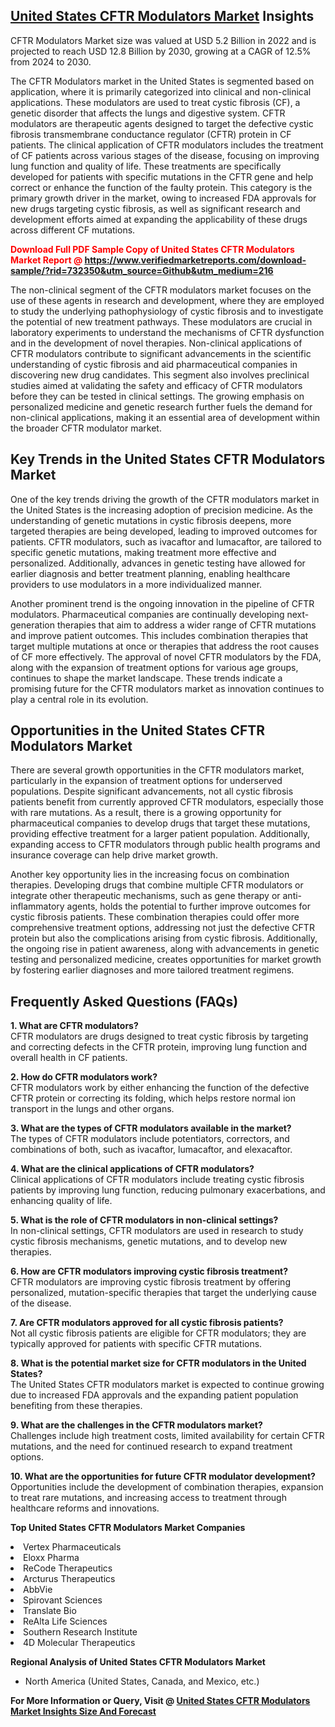 <h2><a href="https://www.verifiedmarketreports.com/download-sample/?rid=732350&amp;utm_source=Github&amp;utm_medium=216" target="_blank">United States CFTR Modulators Market</a> Insights</h2><p>CFTR Modulators Market size was valued at USD 5.2 Billion in 2022 and is projected to reach USD 12.8 Billion by 2030, growing at a CAGR of 12.5% from 2024 to 2030.</p><p><p>The CFTR Modulators market in the United States is segmented based on application, where it is primarily categorized into clinical and non-clinical applications. These modulators are used to treat cystic fibrosis (CF), a genetic disorder that affects the lungs and digestive system. CFTR modulators are therapeutic agents designed to target the defective cystic fibrosis transmembrane conductance regulator (CFTR) protein in CF patients. The clinical application of CFTR modulators includes the treatment of CF patients across various stages of the disease, focusing on improving lung function and quality of life. These treatments are specifically developed for patients with specific mutations in the CFTR gene and help correct or enhance the function of the faulty protein. This category is the primary growth driver in the market, owing to increased FDA approvals for new drugs targeting cystic fibrosis, as well as significant research and development efforts aimed at expanding the applicability of these drugs across different CF mutations. <strong><p><span class=""><span style="color: #ff0000;"><strong>Download Full PDF Sample Copy of United States CFTR Modulators Market Report</strong> @ </span><a href="https://www.verifiedmarketreports.com/download-sample/?rid=732350&amp;utm_source=Github&amp;utm_medium=216" target="_blank">https://www.verifiedmarketreports.com/download-sample/?rid=732350&amp;utm_source=Github&amp;utm_medium=216</a></span></p></strong></p><p>The non-clinical segment of the CFTR modulators market focuses on the use of these agents in research and development, where they are employed to study the underlying pathophysiology of cystic fibrosis and to investigate the potential of new treatment pathways. These modulators are crucial in laboratory experiments to understand the mechanisms of CFTR dysfunction and in the development of novel therapies. Non-clinical applications of CFTR modulators contribute to significant advancements in the scientific understanding of cystic fibrosis and aid pharmaceutical companies in discovering new drug candidates. This segment also involves preclinical studies aimed at validating the safety and efficacy of CFTR modulators before they can be tested in clinical settings. The growing emphasis on personalized medicine and genetic research further fuels the demand for non-clinical applications, making it an essential area of development within the broader CFTR modulator market.</p><h2>Key Trends in the United States CFTR Modulators Market</h2><p>One of the key trends driving the growth of the CFTR modulators market in the United States is the increasing adoption of precision medicine. As the understanding of genetic mutations in cystic fibrosis deepens, more targeted therapies are being developed, leading to improved outcomes for patients. CFTR modulators, such as ivacaftor and lumacaftor, are tailored to specific genetic mutations, making treatment more effective and personalized. Additionally, advances in genetic testing have allowed for earlier diagnosis and better treatment planning, enabling healthcare providers to use modulators in a more individualized manner.</p><p>Another prominent trend is the ongoing innovation in the pipeline of CFTR modulators. Pharmaceutical companies are continually developing next-generation therapies that aim to address a wider range of CFTR mutations and improve patient outcomes. This includes combination therapies that target multiple mutations at once or therapies that address the root causes of CF more effectively. The approval of novel CFTR modulators by the FDA, along with the expansion of treatment options for various age groups, continues to shape the market landscape. These trends indicate a promising future for the CFTR modulators market as innovation continues to play a central role in its evolution.</p><h2>Opportunities in the United States CFTR Modulators Market</h2><p>There are several growth opportunities in the CFTR modulators market, particularly in the expansion of treatment options for underserved populations. Despite significant advancements, not all cystic fibrosis patients benefit from currently approved CFTR modulators, especially those with rare mutations. As a result, there is a growing opportunity for pharmaceutical companies to develop drugs that target these mutations, providing effective treatment for a larger patient population. Additionally, expanding access to CFTR modulators through public health programs and insurance coverage can help drive market growth.</p><p>Another key opportunity lies in the increasing focus on combination therapies. Developing drugs that combine multiple CFTR modulators or integrate other therapeutic mechanisms, such as gene therapy or anti-inflammatory agents, holds the potential to further improve outcomes for cystic fibrosis patients. These combination therapies could offer more comprehensive treatment options, addressing not just the defective CFTR protein but also the complications arising from cystic fibrosis. Additionally, the ongoing rise in patient awareness, along with advancements in genetic testing and personalized medicine, creates opportunities for market growth by fostering earlier diagnoses and more tailored treatment regimens.</p><h2>Frequently Asked Questions (FAQs)</h2><p><strong>1. What are CFTR modulators?</strong><br>CFTR modulators are drugs designed to treat cystic fibrosis by targeting and correcting defects in the CFTR protein, improving lung function and overall health in CF patients.</p><p><strong>2. How do CFTR modulators work?</strong><br>CFTR modulators work by either enhancing the function of the defective CFTR protein or correcting its folding, which helps restore normal ion transport in the lungs and other organs.</p><p><strong>3. What are the types of CFTR modulators available in the market?</strong><br>The types of CFTR modulators include potentiators, correctors, and combinations of both, such as ivacaftor, lumacaftor, and elexacaftor.</p><p><strong>4. What are the clinical applications of CFTR modulators?</strong><br>Clinical applications of CFTR modulators include treating cystic fibrosis patients by improving lung function, reducing pulmonary exacerbations, and enhancing quality of life.</p><p><strong>5. What is the role of CFTR modulators in non-clinical settings?</strong><br>In non-clinical settings, CFTR modulators are used in research to study cystic fibrosis mechanisms, genetic mutations, and to develop new therapies.</p><p><strong>6. How are CFTR modulators improving cystic fibrosis treatment?</strong><br>CFTR modulators are improving cystic fibrosis treatment by offering personalized, mutation-specific therapies that target the underlying cause of the disease.</p><p><strong>7. Are CFTR modulators approved for all cystic fibrosis patients?</strong><br>Not all cystic fibrosis patients are eligible for CFTR modulators; they are typically approved for patients with specific CFTR mutations.</p><p><strong>8. What is the potential market size for CFTR modulators in the United States?</strong><br>The United States CFTR modulators market is expected to continue growing due to increased FDA approvals and the expanding patient population benefiting from these therapies.</p><p><strong>9. What are the challenges in the CFTR modulators market?</strong><br>Challenges include high treatment costs, limited availability for certain CFTR mutations, and the need for continued research to expand treatment options.</p><p><strong>10. What are the opportunities for future CFTR modulator development?</strong><br>Opportunities include the development of combination therapies, expansion to treat rare mutations, and increasing access to treatment through healthcare reforms and innovations.</p></p><p><strong>Top United States CFTR Modulators Market Companies</strong></p><div data-test-id=""><p><li>Vertex Pharmaceuticals</li><li> Eloxx Pharma</li><li> ReCode Therapeutics</li><li> Arcturus Therapeutics</li><li> AbbVie</li><li> Spirovant Sciences</li><li> Translate Bio</li><li> ReAlta Life Sciences</li><li> Southern Research Institute</li><li> 4D Molecular Therapeutics</li></p><div><strong>Regional Analysis of&nbsp;United States CFTR Modulators Market</strong></div><ul><li dir="ltr"><p dir="ltr">North America&nbsp;(United States, Canada, and Mexico, etc.)</p></li></ul><p><strong>For More Information or Query, Visit @&nbsp;</strong><strong><a href="https://www.verifiedmarketreports.com/product/cftr-modulators-market/?utm_source=Github&amp;utm_medium=216" target="_blank">United States CFTR Modulators Market Insights Size And Forecast</a></strong></p></div>
